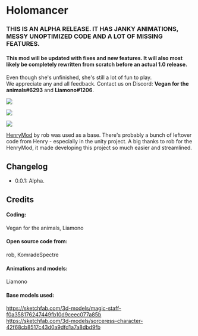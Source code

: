 # Holomancer
### **THIS IS AN ALPHA RELEASE. IT HAS JANKY ANIMATIONS, MESSY UNOPTIMIZED CODE AND A LOT OF MISSING FEATURES.**
#### This mod will be updated with fixes and new features. It will also most likely be completely rewritten from scratch before an actual 1.0 release.
Even though she's unfinished, she's still a lot of fun to play.  
We appreciate any and all feedback. Contact us on Discord: **Vegan for the animals#6293** and **Liamono#1206**.

[![](https://cdn.discordapp.com/attachments/835219836585377812/839981261984366602/Screenshot_159.png)]()

[![](https://cdn.discordapp.com/attachments/835219836585377812/839981267915505724/Screenshot_160.png)]()

[![](https://cdn.discordapp.com/attachments/835219836585377812/839981271614619668/Screenshot_161.png)]()

[HenryMod](https://github.com/ArcPh1r3/HenryTutorial) by rob was used as a base. There's probably a bunch of leftover code from Henry - especially in the unity project. A big thanks to rob for the HenryMod, it made developing this project so much easier and streamlined.

## Changelog
- 0.0.1: Alpha.

## Credits  
#### Coding:
Vegan for the animals, Liamono
#### Open source code from:
rob, KomradeSpectre
#### Animations and models:
Liamono
#### Base models used:
https://sketchfab.com/3d-models/magic-staff-f0a358176247449fb10d9ceec077a85b  
https://sketchfab.com/3d-models/sorceress-character-42f68cb8517c43d0a9dfd1a7a8dbd9fb
